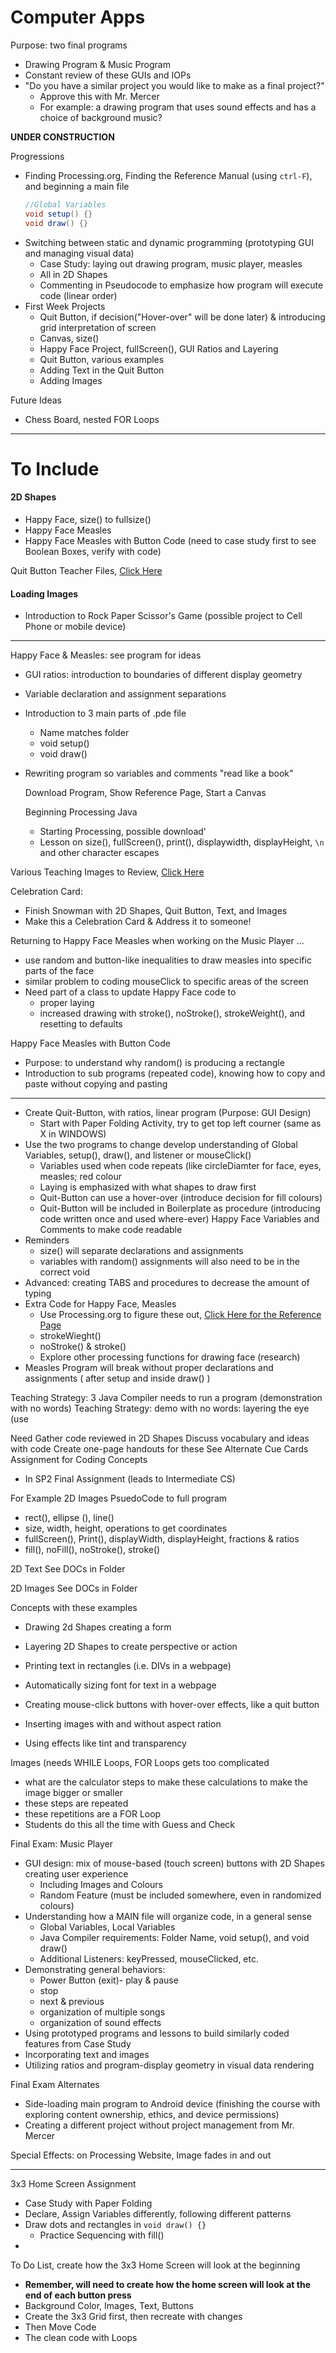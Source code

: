 # Computer Apps

Purpose: two final programs
- Drawing Program & Music Program
- Constant review of these GUIs and IOPs
- "Do you have a similar project you would like to make as a final project?"
  - Approve this with Mr. Mercer
  - For example: a drawing program that uses sound effects and has a choice of background music?

**UNDER CONSTRUCTION**

Progressions
- Finding Processing.org, Finding the Reference Manual (using `ctrl-F`), and beginning a main file
  ```JAVA
  //Global Variables
  void setup() {}
  void draw() {}
  ```
- Switching between static and dynamic programming (prototyping GUI and managing visual data)
  - Case Study: laying out drawing program, music player, measles
  - All in 2D Shapes
  - Commenting in Pseudocode to emphasize how program will execute code (linear order)
- First Week Projects
  - Quit Button, if decision("Hover-over" will be done later) & introducing grid interpretation of screen
  - Canvas, size()
  - Happy Face Project, fullScreen(), GUI Ratios and Layering
  - Quit Button, various examples
  - Adding Text in the Quit Button
  - Adding Images

Future Ideas
- Chess Board, nested FOR Loops

---

# To Include

#### 2D Shapes
- Happy Face, size() to fullsize()
- Happy Face Measles
- Happy Face Measles with Button Code (need to case study first to see Boolean Boxes, verify with code)

Quit Button Teacher Files, <a href="https://drive.google.com/drive/folders/1V_HPscgLpOFraL7TtETbbtGwdvU70Nbt">Click Here</a>

#### Loading Images
- Introduction to Rock Paper Scissor's Game (possible project to Cell Phone or mobile device)

---

Happy Face & Measles: see program for ideas
- GUI ratios: introduction to boundaries of different display geometry
- Variable declaration and assignment separations
- Introduction to 3 main parts of .pde file
  - Name matches folder
  - void setup()
  - void draw()
- Rewriting program so variables and comments "read like a book"

  Download Program, Show Reference Page, Start a Canvas

  Beginning Processing Java
  - Starting Processing, possible download'
  - Lesson on size(), fullScreen(), print(), displaywidth, displayHeight, ```\n``` and other character escapes

Various Teaching Images to Review, <a href="https://drive.google.com/drive/folders/1jF7fhTiNUM02L22YSlYBXjI7l5XIvw9h">Click Here</a>

Celebration Card:
- Finish Snowman with 2D Shapes, Quit Button, Text, and Images
- Make this a Celebration Card & Address it to someone!

Returning to Happy Face Measles when working on the Music Player ...
- use random and button-like inequalities to draw measles into specific parts of the face
- similar problem to coding mouseClick to specific areas of the screen
- Need part of a class to update Happy Face code to
  - proper laying
  - increased drawing with stroke(), noStroke(), strokeWeight(), and resetting to defaults

Happy Face Measles with Button Code
- Purpose: to understand why random() is producing a rectangle
- Introduction to sub programs (repeated code), knowing how to copy and paste without copying and pasting

---

- Create Quit-Button, with ratios, linear program (Purpose: GUI Design)
  - Start with Paper Folding Activity, try to get top left courner (same as X in WINDOWS)
- Use the two programs to change develop understanding of Global Variables, setup(), draw(), and listener or mouseClick()
  - Variables used when code repeats (like circleDiamter for face, eyes, measles; red colour
  - Laying is emphasized with what shapes to draw first
  - Quit-Button can use a hover-over (introduce decision for fill colours)
  - Quit-Button will be included in Boilerplate as procedure (introducing code written once and used where-ever)
Happy Face Variables and Comments to make code readable
- Reminders
  - size() will separate declarations and assignments
  - variables with random() assignments will also need to be in the correct void
- Advanced: creating TABS and procedures to decrease the amount of typing
- Extra Code for Happy Face, Measles
  - Use Processing.org to figure these out, <a href="https://processing.org/reference/">Click Here for the Reference Page</a>
  - strokeWieght()
  - noStroke() & stroke()
  - Explore other processing functions for drawing face (research)
- Measles Program will break without proper declarations and assignments ( after setup and inside draw() )

Teaching Strategy: 3 Java Compiler needs to run a program (demonstration with no words)
Teaching Strategy: demo with no words: layering the eye (use

  Need
Gather code reviewed in 2D Shapes
Discuss vocabulary and ideas with code
Create one-page handouts for these
See Alternate Cue Cards Assignment for Coding Concepts
- In SP2 Final Assignment (leads to Intermediate CS)


For Example
2D Images PsuedoCode to full program
- rect(), ellipse (), line()
- size, width, height, operations to get coordinates
- fullScreen(), Print(), displayWidth, displayHeight, fractions & ratios
- fill(), noFill(), noStroke(), stroke()

2D Text
See DOCs in Folder

2D Images
See DOCs in Folder

Concepts with these examples
- Drawing 2d Shapes creating a form
- Layering 2D Shapes to create perspective or action
- Printing text in rectangles (i.e. DIVs in a webpage)
- Automatically sizing font for text in a webpage
- Creating mouse-click buttons with hover-over effects, like a quit button

- Inserting images with and without aspect ration
- Using effects like tint and transparency

Images (needs WHILE Loops, FOR Loops gets too complicated
- what are the calculator steps to make these calculations
  to make the image bigger or smaller
- these steps are repeated
- these repetitions are a FOR Loop
- Students do this all the time with Guess and Check

Final Exam: Music Player
- GUI design: mix of mouse-based (touch screen) buttons with 2D Shapes creating user experience
  - Including Images and Colours
  - Random Feature (must be included somewhere, even in randomized colours)
- Understanding how a MAIN file will organize code, in a general sense
  - Global Variables, Local Variables
  - Java Compiler requirements: Folder Name, void setup(), and void draw()
  - Additional Listeners: keyPressed, mouseClicked, etc.
- Demonstrating general behaviors:
  - Power Button (exit)- play & pause
  - stop
  - next & previous
  - organization of multiple songs
  - organization of sound effects
- Using prototyped programs and lessons to build similarly coded features from Case Study
- Incorporating text and images
- Utilizing ratios and program-display geometry in visual data rendering

Final Exam Alternates
- Side-loading main program to Android device (finishing the course with exploring content ownership, ethics, and device permissions)
- Creating a different project without project management from Mr. Mercer

Special Effects: on Processing Website, Image fades in and out

---

3x3 Home Screen Assignment
- Case Study with Paper Folding
- Declare, Assign Variables differently, following different patterns
- Draw dots and rectangles in `void draw() {}`
  - Practice Sequencing with fill()
-

To Do List, create how the 3x3 Home Screen will look at the beginning
- **Remember, will need to create how the home screen will look at the end of each button press**
- Background Color, Images, Text, Buttons
- Create the 3x3 Grid first, then recreate with changes
- Then Move Code
- The clean code with Loops
